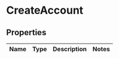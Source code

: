 # CreateAccount

## Properties
Name | Type | Description | Notes
------------ | ------------- | ------------- | -------------
